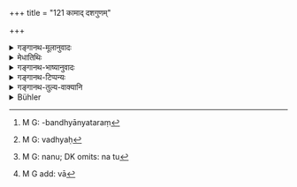 +++
title = "121 कामाद् दशगुणम्"

+++

<details><summary>गङ्गानथ-मूलानुवादः</summary>

If through lust, ten times the first; if through anger, three times the next; if through ignorance, full two hundred; and if through childishness, only a hundred.—(121)
</details>

<details><summary>मेधातिथिः</summary>

मन्मथः **कामः** । यत्र स्त्रियो विवदन्ते तत्संबन्ध्यन्यतरां[^१३८] कामयमानो ऽनृतं वदति, अर्धतृतीयानि सहस्राणि दण्ड्यते । **क्रोधात् त्रिगुणं परं** प्रथमसाहसस्य प्रकृतत्वात् ततः परो मध्यः[^१३९] । सर्वान्ते लोकविज्ञानाद् इति वा उत्तम एव परः । द्वेषः **क्रोधः** । **अज्ञानाद्** इति । यो विपरीतं प्रथमं ब्रूयाद् भ्रान्त्या, न तु[^१४०] प्रश्नकाले । **द्वे शते** दमः । प्रदर्शनम् एव विपरीतं नाभिधानम् । **बालिश्यं**[^१४१] बालभावः अप्राप्तव्यवहारता । ईषदपक्रान्तबालभावस्याप्राप्तबुद्धिस्थैर्यस्यायं बालिश्यदण्डो ऽन्यस्य त्व् असाक्षितैव ॥ ८.१२१ ॥


[^१४१]:
     M G add: vā


[^१४०]:
     M G: nanu; DK omits: na tu


[^१३९]:
     M G: vadhyaḥ


[^१३८]:
     M G: -bandhyānyataraṃ
</details>

<details><summary>गङ्गानथ-भाष्यानुवादः</summary>

‘*Lust*,’— sexual love: when females happen to be parties to the suit, the person who loves one of them, deposes falsely; and such a person should be fined 2,500 *Paṇas*.

‘*If through anger, three times the next*;’—the ‘lowest amercement’ having been mentioned before, its ‘next’ is the ‘middling amercement.’ Or, on the basis of ordinary usage, ‘*para*’ may stand for the ‘highest.’

‘*Through ignorance*’;—he who, through mistake, should say what is contrary to busts, on the spur of the moment,—and not during his regular examination,—his punishment shall consist of ‘*two hundred*.’ This is meant to be merely suggestive of some sort of punishment to be inflicted; and hence it is not contrary (to what has been declared regarding the *lowest fine* to consist of 250).

‘*Childishness*’— is *childish character*. The man who has not acquired steadiness of mind is called ‘childish.’ The punishment here laid down is for one who has just passed his minority; one who is still a minor cannot be a witness at all.—(121)
</details>

<details><summary>गङ्गानथ-टिप्पन्यः</summary>

This verse is quoted in *Aparārka* (p. 680);—in *Mitākṣarā* (on 2.81), which adds the following notes:—‘*Ajñāna*’ is imperfect knowledge,—and ‘*bāliśya*’, want of experience and knowledge;—in *Parāśaramādhava* (Vyavahāra p. 82);—in *Vivādacintāmaṇi* (p. 191), which says—‘If the witness lies through sexual passion for some woman, he should be fined 2,500 *paṇas*,—if through anger, 2,000 *paṇas*,—if through ignorance, 200 *paṇas*’;—and in *Kṛtyakalpataru* (37b), which says ‘*triguṇam param*’ means ‘three times the *middle* amercement’, *i.e*., 1,500
*paṇas*,—*ajñānāt*’, from a wrong idea formed at the time of the
transaction in question,—‘*bāliśya*’ means ‘majority just attained’, a
*minor* not being admissible as a witness.
</details>

<details><summary>गङ्गानथ-तुल्य-वाक्यानि</summary>

**(verses 8.118-123)**

See Comparative notes for [Verse 8.118].
</details>

<details><summary>Bühler</summary>

121	(He who does it) through lust, (shall pay) ten times the lowest amercement, but (he who does it) through wrath, three times the next (or second amercement); (he who does it) through ignorance, two full hundreds, but (he who does it) through childishness, one hundred (panas).
</details>

